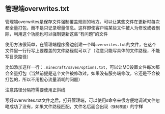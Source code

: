 ## 管理端overwrites.txt

管理端overwrites是保存文件强制覆盖规则的地方。可以让某些文件在更新时每次都全量打包，而不是只记录增量信息。这样即使客户端某些文件被人为修改或者删除，利用这个功能也可以强制更新这些“有问题”的文件

使用方法很简单，在管理端程序旁边创建一个叫`overwrites.txt`的文件，在这个文件里一行行写上要覆盖的文件路径就可以了（注意只能写具体的文件路径，不能写目录路径）

比如添加这样一行：`.minecraft/saves/options.txt`，可以让MC设置文件每次都会全量打包（当然前提是这个文件被修改过，如果没有服务端修改，它还是不会被打包的，所以不用担心流量消耗的问题）

注意路径分隔符需要使用正斜线

写好overwrites.txt文件之后，打开管理端，可以使用s命令来很方便地调试文件忽略成功了没有，如果文件路径匹配，文件名后面会出现`（强制覆盖）`的字样